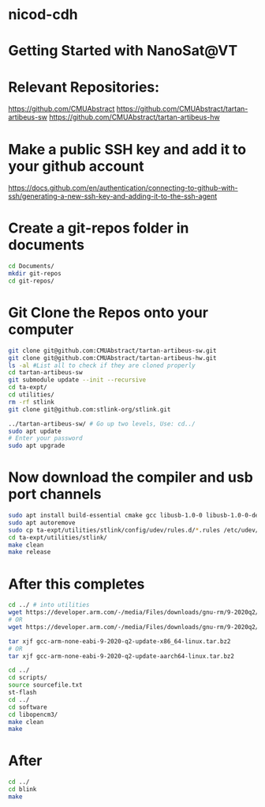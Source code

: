 # nicod-cdh
# Getting Started with NanoSat@VT

# Relevant Repositories:
https://github.com/CMUAbstract
https://github.com/CMUAbstract/tartan-artibeus-sw
https://github.com/CMUAbstract/tartan-artibeus-hw

# Make a public SSH key and add it to your github account
https://docs.github.com/en/authentication/connecting-to-github-with-ssh/generating-a-new-ssh-key-and-adding-it-to-the-ssh-agent

# Create a git-repos folder in documents
```bash
cd Documents/
mkdir git-repos
cd git-repos/
```

# Git Clone the Repos onto your computer
```bash
git clone git@github.com:CMUAbstract/tartan-artibeus-sw.git
git clone git@github.com:CMUAbstract/tartan-artibeus-hw.git
ls -al #List all to check if they are cloned properly
cd tartan-artibeus-sw
git submodule update --init --recursive
cd ta-expt/
cd utilities/
rm -rf stlink
git clone git@github.com:stlink-org/stlink.git

../tartan-artibeus-sw/ # Go up two levels, Use: cd../
sudo apt update 
# Enter your password
sudo apt upgrade
```

# Now download the compiler and usb port channels
```bash
sudo apt install build-essential cmake gcc libusb-1.0-0 libusb-1.0-0-dev libgtk-3-dev
sudo apt autoremove
sudo cp ta-expt/utilities/stlink/config/udev/rules.d/*.rules /etc/udev/rules.d/
cd ta-expt/utilities/stlink/
make clean
make release 
```


# After this completes
```bash
cd ../ # into utilities
wget https://developer.arm.com/-/media/Files/downloads/gnu-rm/9-2020q2/gcc-arm-none-eabi-9-2020-q2-update-x86_64-linux.tar.bz2 # Intel Processor
# OR
wget https://developer.arm.com/-/media/Files/downloads/gnu-rm/9-2020q2/gcc-arm-none-eabi-9-2020-q2-update-aarch64-linux.tar.bz2 # ARM Processor

tar xjf gcc-arm-none-eabi-9-2020-q2-update-x86_64-linux.tar.bz2
# OR
tar xjf gcc-arm-none-eabi-9-2020-q2-update-aarch64-linux.tar.bz2 

cd ../
cd scripts/
source sourcefile.txt
st-flash
cd ../
cd software
cd libopencm3/
make clean
make
```

# After 
```bash
cd ../
cd blink
make
```

